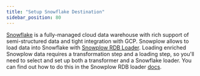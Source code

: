 ```yaml
---
title: "Setup Snowflake Destination"
sidebar_position: 80
---
```


[Snowflake](https://www.snowflake.com/) is a fully-managed cloud data warehouse with rich support of semi-structured data and tight integration with GCP. Snowplow allows to load data into Snowflake with [Snowplow RDB Loader](/docs/pipeline-components-and-applications/loaders-storage-targets/snowplow-rdb-loader/index.md). Loading enriched Snowplow data requires a transformation step and a loading step, so you'll need to select and set up both a transformer and a Snowflake loader. You can find out how to do this in the Snowplow RDB loader [docs](/docs/pipeline-components-and-applications/loaders-storage-targets/snowplow-rdb-loader/index.md).